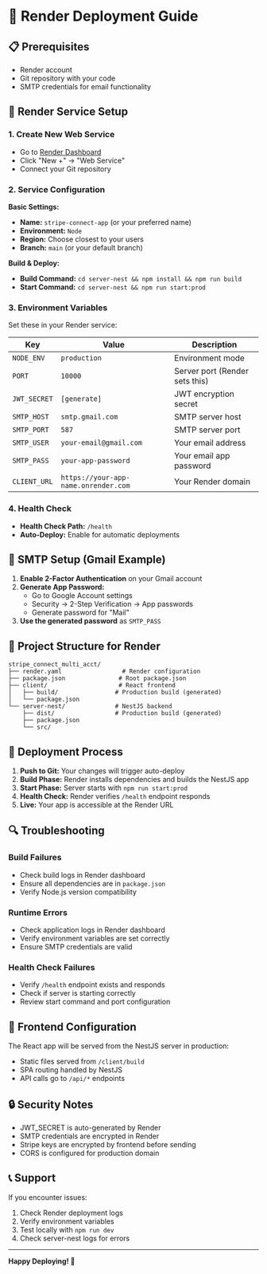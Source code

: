 # 🚀 Render Deployment Guide

## 📋 Prerequisites

-   Render account
-   Git repository with your code
-   SMTP credentials for email functionality

## 🔧 Render Service Setup

### 1. Create New Web Service

-   Go to [Render Dashboard](https://dashboard.render.com/)
-   Click "New +" → "Web Service"
-   Connect your Git repository

### 2. Service Configuration

**Basic Settings:**

-   **Name:** `stripe-connect-app` (or your preferred name)
-   **Environment:** `Node`
-   **Region:** Choose closest to your users
-   **Branch:** `main` (or your default branch)

**Build & Deploy:**

-   **Build Command:** `cd server-nest && npm install && npm run build`
-   **Start Command:** `cd server-nest && npm run start:prod`

### 3. Environment Variables

Set these in your Render service:

| Key          | Value                                | Description                    |
| ------------ | ------------------------------------ | ------------------------------ |
| `NODE_ENV`   | `production`                         | Environment mode               |
| `PORT`       | `10000`                              | Server port (Render sets this) |
| `JWT_SECRET` | `[generate]`                         | JWT encryption secret          |
| `SMTP_HOST`  | `smtp.gmail.com`                     | SMTP server host               |
| `SMTP_PORT`  | `587`                                | SMTP server port               |
| `SMTP_USER`  | `your-email@gmail.com`               | Your email address             |
| `SMTP_PASS`  | `your-app-password`                  | Your email app password        |
| `CLIENT_URL` | `https://your-app-name.onrender.com` | Your Render domain             |

### 4. Health Check

-   **Health Check Path:** `/health`
-   **Auto-Deploy:** Enable for automatic deployments

## 🔐 SMTP Setup (Gmail Example)

1. **Enable 2-Factor Authentication** on your Gmail account
2. **Generate App Password:**
    - Go to Google Account settings
    - Security → 2-Step Verification → App passwords
    - Generate password for "Mail"
3. **Use the generated password** as `SMTP_PASS`

## 📁 Project Structure for Render

```
stripe_connect_multi_acct/
├── render.yaml                 # Render configuration
├── package.json               # Root package.json
├── client/                    # React frontend
│   ├── build/                # Production build (generated)
│   └── package.json
└── server-nest/              # NestJS backend
    ├── dist/                 # Production build (generated)
    ├── package.json
    └── src/
```

## 🚀 Deployment Process

1. **Push to Git:** Your changes will trigger auto-deploy
2. **Build Phase:** Render installs dependencies and builds the NestJS app
3. **Start Phase:** Server starts with `npm run start:prod`
4. **Health Check:** Render verifies `/health` endpoint responds
5. **Live:** Your app is accessible at the Render URL

## 🔍 Troubleshooting

### Build Failures

-   Check build logs in Render dashboard
-   Ensure all dependencies are in `package.json`
-   Verify Node.js version compatibility

### Runtime Errors

-   Check application logs in Render dashboard
-   Verify environment variables are set correctly
-   Ensure SMTP credentials are valid

### Health Check Failures

-   Verify `/health` endpoint exists and responds
-   Check if server is starting correctly
-   Review start command and port configuration

## 📱 Frontend Configuration

The React app will be served from the NestJS server in production:

-   Static files served from `/client/build`
-   SPA routing handled by NestJS
-   API calls go to `/api/*` endpoints

## 🔒 Security Notes

-   JWT_SECRET is auto-generated by Render
-   SMTP credentials are encrypted in Render
-   Stripe keys are encrypted by frontend before sending
-   CORS is configured for production domain

## 📞 Support

If you encounter issues:

1. Check Render deployment logs
2. Verify environment variables
3. Test locally with `npm run dev`
4. Check server-nest logs for errors

---

**Happy Deploying! 🎉**
